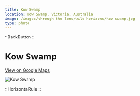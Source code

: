 ```yaml
---
title: Kow Swamp
location: Kow Swamp, Victoria, Australia
image: /images/through-the-lens/wild-horizons/kow-swamp.jpg
type: photo
---
```


::BackButton
::

# Kow Swamp

<a href="https://www.google.com/maps/search/?api=1&query=Kow+Swamp,+Victoria,+Australia" target="_blank" rel="noopener noreferrer">View on Google Maps</a>

![Kow Swamp](/images/through-the-lens/wild-horizons/kow-swamp.jpg)

<div class="mb-8"></div>

::HorizontalRule
::

